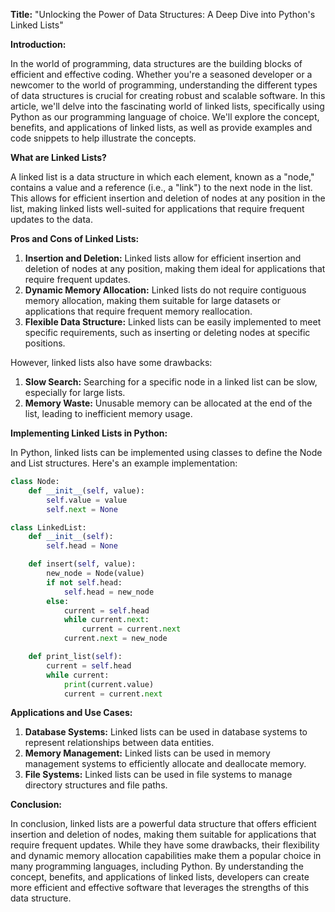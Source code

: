 **Title:** "Unlocking the Power of Data Structures: A Deep Dive into Python's Linked Lists"

**Introduction:**

In the world of programming, data structures are the building blocks of efficient and effective coding. Whether you're a seasoned developer or a newcomer to the world of programming, understanding the different types of data structures is crucial for creating robust and scalable software. In this article, we'll delve into the fascinating world of linked lists, specifically using Python as our programming language of choice. We'll explore the concept, benefits, and applications of linked lists, as well as provide examples and code snippets to help illustrate the concepts.

**What are Linked Lists?**

A linked list is a data structure in which each element, known as a "node," contains a value and a reference (i.e., a "link") to the next node in the list. This allows for efficient insertion and deletion of nodes at any position in the list, making linked lists well-suited for applications that require frequent updates to the data.

**Pros and Cons of Linked Lists:**

1. **Insertion and Deletion:** Linked lists allow for efficient insertion and deletion of nodes at any position, making them ideal for applications that require frequent updates.
2. **Dynamic Memory Allocation:** Linked lists do not require contiguous memory allocation, making them suitable for large datasets or applications that require frequent memory reallocation.
3. **Flexible Data Structure:** Linked lists can be easily implemented to meet specific requirements, such as inserting or deleting nodes at specific positions.

However, linked lists also have some drawbacks:

1. **Slow Search:** Searching for a specific node in a linked list can be slow, especially for large lists.
2. **Memory Waste:** Unusable memory can be allocated at the end of the list, leading to inefficient memory usage.

**Implementing Linked Lists in Python:**

In Python, linked lists can be implemented using classes to define the Node and List structures. Here's an example implementation:
```python
class Node:
    def __init__(self, value):
        self.value = value
        self.next = None

class LinkedList:
    def __init__(self):
        self.head = None

    def insert(self, value):
        new_node = Node(value)
        if not self.head:
            self.head = new_node
        else:
            current = self.head
            while current.next:
                current = current.next
            current.next = new_node

    def print_list(self):
        current = self.head
        while current:
            print(current.value)
            current = current.next
```
**Applications and Use Cases:**

1. **Database Systems:** Linked lists can be used in database systems to represent relationships between data entities.
2. **Memory Management:** Linked lists can be used in memory management systems to efficiently allocate and deallocate memory.
3. **File Systems:** Linked lists can be used in file systems to manage directory structures and file paths.

**Conclusion:**

In conclusion, linked lists are a powerful data structure that offers efficient insertion and deletion of nodes, making them suitable for applications that require frequent updates. While they have some drawbacks, their flexibility and dynamic memory allocation capabilities make them a popular choice in many programming languages, including Python. By understanding the concept, benefits, and applications of linked lists, developers can create more efficient and effective software that leverages the strengths of this data structure.